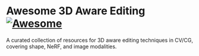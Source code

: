 # Awesome 3D Aware Editing [![Awesome](https://cdn.rawgit.com/sindresorhus/awesome/d7305f38d29fed78fa85652e3a63e154dd8e8829/media/badge.svg)](https://github.com/sindresorhus/awesome)
A curated collection of resources for 3D aware editing techniques in CV/CG, covering shape, NeRF, and image modalities.
